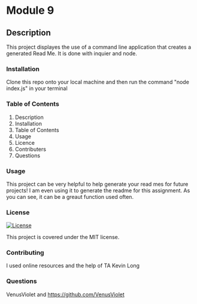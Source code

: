 
# Module 9

## Description

This project displayes the use of a command line application that creates a generated Read Me. It is done with inquier and node.

### Installation

Clone this repo onto your local machine and then run the command "node index.js" in your terminal

### Table of Contents
1. Description
2. Installation 
3. Table of Contents
4. Usage 
5. Licence
6. Contributers
7. Questions

### Usage

This project can be very helpful to help generate your read mes for future projects! I am even using it to generate the readme for this assignment. As you can see, it can be a greaut function used often.

### License

[![License](https://img.shields.io/badge/License-MIT-blue.svg)](https://opensource.org/licenses/MIT)

This project is covered under the MIT license.

### Contributing

I used online resources and the help of TA Kevin Long

### Questions

VenusViolet and https://github.com/VenusViolet
